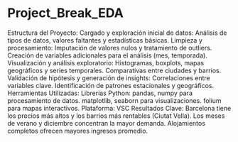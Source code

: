 # Project_Break_EDA
Estructura del Proyecto:
Cargado y exploración inicial de datos:
Análisis de tipos de datos, valores faltantes y estadísticas básicas.
Limpieza y procesamiento:
Imputación de valores nulos y tratamiento de outliers.
Creación de variables adicionales para el análisis (mes, temporada).
Visualización y análisis exploratorio:
Histogramas, boxplots, mapas geográficos y series temporales.
Comparativas entre ciudades y barrios.
Validación de hipótesis y generación de insights:
Correlaciones entre variables clave.
Identificación de patrones estacionales y geográficos.
Herramientas Utilizadas:
Librerías Python:
pandas, numpy para procesamiento de datos.
matplotlib, seaborn para visualizaciones.
folium para mapas interactivos.
Plataforma: VSC
Resultados Clave:
Barcelona tiene los precios más altos y los barrios más rentables (Ciutat Vella).
Los meses de verano y diciembre concentran la mayor demanda.
Alojamientos completos ofrecen mayores ingresos promedio.
